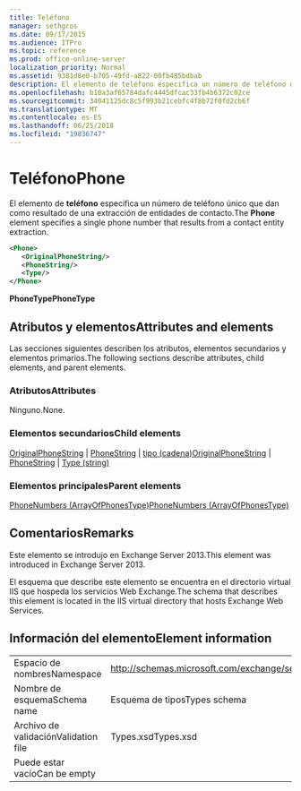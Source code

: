 ```yaml
---
title: Teléfono
manager: sethgros
ms.date: 09/17/2015
ms.audience: ITPro
ms.topic: reference
ms.prod: office-online-server
localization_priority: Normal
ms.assetid: 9381d8e0-b705-49fd-a822-00fb485bdbab
description: El elemento de teléfono especifica un número de teléfono único que dan como resultado de una extracción de entidades de contacto.
ms.openlocfilehash: b10a3af65784dafc4445dfcac33fb4b6372c02ce
ms.sourcegitcommit: 34041125dc8c5f993b21cebfc4f8b72f0fd2cb6f
ms.translationtype: MT
ms.contentlocale: es-ES
ms.lasthandoff: 06/25/2018
ms.locfileid: "19836747"
---
```

# <a name="phone"></a><span data-ttu-id="6cc7a-103">Teléfono</span><span class="sxs-lookup"><span data-stu-id="6cc7a-103">Phone</span></span>

<span data-ttu-id="6cc7a-104">El elemento de **teléfono** especifica un número de teléfono único que dan como resultado de una extracción de entidades de contacto.</span><span class="sxs-lookup"><span data-stu-id="6cc7a-104">The **Phone** element specifies a single phone number that results from a contact entity extraction.</span></span> 
  
```XML
<Phone>
   <OriginalPhoneString/>
   <PhoneString/>
   <Type/>
</Phone>
```

 <span data-ttu-id="6cc7a-105">**PhoneType**</span><span class="sxs-lookup"><span data-stu-id="6cc7a-105">**PhoneType**</span></span>
## <a name="attributes-and-elements"></a><span data-ttu-id="6cc7a-106">Atributos y elementos</span><span class="sxs-lookup"><span data-stu-id="6cc7a-106">Attributes and elements</span></span>

<span data-ttu-id="6cc7a-107">Las secciones siguientes describen los atributos, elementos secundarios y elementos primarios.</span><span class="sxs-lookup"><span data-stu-id="6cc7a-107">The following sections describe attributes, child elements, and parent elements.</span></span>
  
### <a name="attributes"></a><span data-ttu-id="6cc7a-108">Atributos</span><span class="sxs-lookup"><span data-stu-id="6cc7a-108">Attributes</span></span>

<span data-ttu-id="6cc7a-109">Ninguno.</span><span class="sxs-lookup"><span data-stu-id="6cc7a-109">None.</span></span>
  
### <a name="child-elements"></a><span data-ttu-id="6cc7a-110">Elementos secundarios</span><span class="sxs-lookup"><span data-stu-id="6cc7a-110">Child elements</span></span>

<span data-ttu-id="6cc7a-111">[OriginalPhoneString](originalphonestring.md) | [PhoneString](phonestring.md) | [tipo (cadena)](type-string.md)</span><span class="sxs-lookup"><span data-stu-id="6cc7a-111">[OriginalPhoneString](originalphonestring.md) | [PhoneString](phonestring.md) | [Type (string)](type-string.md)</span></span>
  
### <a name="parent-elements"></a><span data-ttu-id="6cc7a-112">Elementos principales</span><span class="sxs-lookup"><span data-stu-id="6cc7a-112">Parent elements</span></span>

[<span data-ttu-id="6cc7a-113">PhoneNumbers (ArrayOfPhonesType)</span><span class="sxs-lookup"><span data-stu-id="6cc7a-113">PhoneNumbers (ArrayOfPhonesType)</span></span>](phonenumbers-arrayofphonestype.md)
  
## <a name="remarks"></a><span data-ttu-id="6cc7a-114">Comentarios</span><span class="sxs-lookup"><span data-stu-id="6cc7a-114">Remarks</span></span>

<span data-ttu-id="6cc7a-115">Este elemento se introdujo en Exchange Server 2013.</span><span class="sxs-lookup"><span data-stu-id="6cc7a-115">This element was introduced in Exchange Server 2013.</span></span>
  
<span data-ttu-id="6cc7a-116">El esquema que describe este elemento se encuentra en el directorio virtual IIS que hospeda los servicios Web Exchange.</span><span class="sxs-lookup"><span data-stu-id="6cc7a-116">The schema that describes this element is located in the IIS virtual directory that hosts Exchange Web Services.</span></span>
  
## <a name="element-information"></a><span data-ttu-id="6cc7a-117">Información del elemento</span><span class="sxs-lookup"><span data-stu-id="6cc7a-117">Element information</span></span>

|||
|:-----|:-----|
|<span data-ttu-id="6cc7a-118">Espacio de nombres</span><span class="sxs-lookup"><span data-stu-id="6cc7a-118">Namespace</span></span>  <br/> |http://schemas.microsoft.com/exchange/services/2006/types  <br/> |
|<span data-ttu-id="6cc7a-119">Nombre de esquema</span><span class="sxs-lookup"><span data-stu-id="6cc7a-119">Schema name</span></span>  <br/> |<span data-ttu-id="6cc7a-120">Esquema de tipos</span><span class="sxs-lookup"><span data-stu-id="6cc7a-120">Types schema</span></span>  <br/> |
|<span data-ttu-id="6cc7a-121">Archivo de validación</span><span class="sxs-lookup"><span data-stu-id="6cc7a-121">Validation file</span></span>  <br/> |<span data-ttu-id="6cc7a-122">Types.xsd</span><span class="sxs-lookup"><span data-stu-id="6cc7a-122">Types.xsd</span></span>  <br/> |
|<span data-ttu-id="6cc7a-123">Puede estar vacío</span><span class="sxs-lookup"><span data-stu-id="6cc7a-123">Can be empty</span></span>  <br/> ||
   

